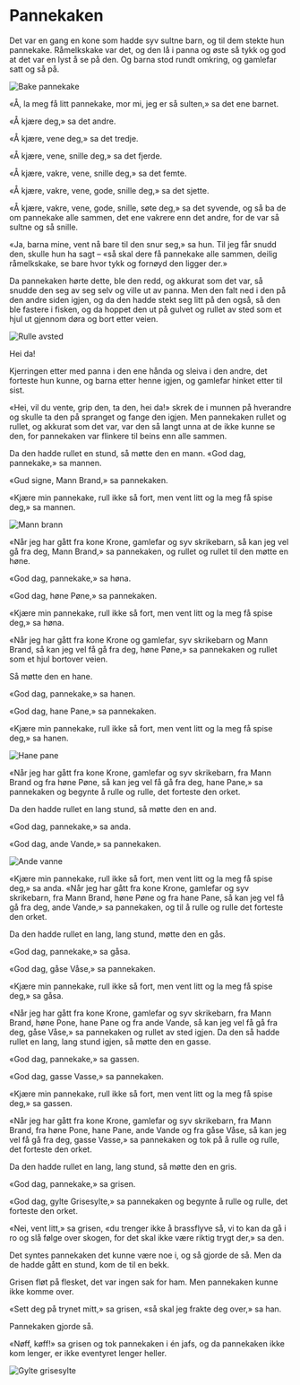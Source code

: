 # Pannekaken

Det var en gang en kone som hadde syv sultne barn, og til dem stekte hun pannekake. Råmelkskake var det, og den lå i panna og øste så tykk og god at det var en lyst å se på den. Og barna stod rundt omkring, og gamlefar satt og så på.

![Bake pannekake](./pk1.png)

«Å, la meg få litt pannekake, mor mi, jeg er så sulten,» sa det ene barnet.

«Å kjære deg,» sa det andre.

«Å kjære, vene deg,» sa det tredje.

«Å kjære, vene, snille deg,» sa det fjerde.

«Å kjære, vakre, vene, snille deg,» sa det femte.

«Å kjære, vakre, vene, gode, snille deg,» sa det sjette.

«Å kjære, vakre, vene, gode, snille, søte deg,» sa det syvende, og så ba de om pannekake alle sammen, det ene vakrere enn det andre, for de var så sultne og så snille.

«Ja, barna mine, vent nå bare til den snur seg,» sa hun. Til jeg får snudd den, skulle hun ha sagt – «så skal dere få pannekake alle sammen, deilig råmelkskake, se bare hvor tykk og fornøyd den ligger der.»

Da pannekaken hørte dette, ble den redd, og akkurat som det var, så snudde den seg av seg selv og ville ut av panna. Men den falt ned i den på den andre siden igjen, og da den hadde stekt seg litt på den også, så den ble fastere i fisken, og da hoppet den ut på gulvet og rullet av sted som et hjul ut gjennom døra og bort etter veien.

![Rulle avsted](./pk2.png)

Hei da!

Kjerringen etter med panna i den ene hånda og sleiva i den andre, det forteste hun kunne, og barna etter henne igjen, og gamlefar hinket etter til sist.

«Hei, vil du vente, grip den, ta den, hei da!» skrek de i munnen på hverandre og skulle ta den på spranget og fange den igjen. Men pannekaken rullet og rullet, og akkurat som det var, var den så langt unna at de ikke kunne se den, for pannekaken var flinkere til beins enn alle sammen.

Da den hadde rullet en stund, så møtte den en mann. «God dag, pannekake,» sa mannen.

«Gud signe, Mann Brand,» sa pannekaken.

«Kjære min pannekake, rull ikke så fort, men vent litt og la meg få spise deg,» sa mannen.

![Mann brann](./pk3.png)

«Når jeg har gått fra kone Krone, gamlefar og syv skrikebarn, så kan jeg vel gå fra deg, Mann Brand,» sa pannekaken, og rullet og rullet til den møtte en høne.

«God dag, pannekake,» sa høna.

«God dag, høne Pøne,» sa pannekaken.

«Kjære min pannekake, rull ikke så fort, men vent litt og la meg få spise deg,» sa høna.

«Når jeg har gått fra kone Krone og gamlefar, syv skrikebarn og Mann Brand, så kan jeg vel få gå fra deg, høne Pøne,» sa pannekaken og rullet som et hjul bortover veien.

Så møtte den en hane.

«God dag, pannekake,» sa hanen.

«God dag, hane Pane,» sa pannekaken.

«Kjære min pannekake, rull ikke så fort, men vent litt og la meg få spise deg,» sa hanen.

![Hane pane](./pk4.png)

«Når jeg har gått fra kone Krone, gamlefar og syv skrikebarn, fra Mann Brand og fra høne Pøne, så kan jeg vel få gå fra deg, hane Pane,» sa pannekaken og begynte å rulle og rulle, det forteste den orket.

Da den hadde rullet en lang stund, så møtte den en and.

«God dag, pannekake,» sa anda.

«God dag, ande Vande,» sa pannekaken.

![Ande vanne](./pk5.png)

«Kjære min pannekake, rull ikke så fort, men vent litt og la meg få spise deg,» sa anda. «Når jeg har gått fra kone Krone, gamlefar og syv skrikebarn, fra Mann Brand, høne Pøne og fra hane Pane, så kan jeg vel få gå fra deg, ande Vande,» sa pannekaken, og til å rulle og rulle det forteste den orket.

Da den hadde rullet en lang, lang stund, møtte den en gås.

«God dag, pannekake,» sa gåsa.

«God dag, gåse Våse,» sa pannekaken.

«Kjære min pannekake, rull ikke så fort, men vent litt og la meg få spise deg,» sa gåsa.

«Når jeg har gått fra kone Krone, gamlefar og syv skrikebarn, fra Mann Brand, høne Pone, hane Pane og fra ande Vande, så kan jeg vel få gå fra deg, gåse Våse,» sa pannekaken og rullet av sted igjen. Da den så hadde rullet en lang, lang stund igjen, så møtte den en gasse.

«God dag, pannekake,» sa gassen.

«God dag, gasse Vasse,» sa pannekaken.

«Kjære min pannekake, rull ikke så fort, men vent litt og la meg få spise deg,» sa gassen.

«Når jeg har gått fra kone Krone, gamlefar og syv skrikebarn, fra Mann Brand, fra høne Pone, hane Pane, ande Vande og fra gåse Våse, så kan jeg vel få gå fra deg, gasse Vasse,» sa pannekaken og tok på å rulle og rulle, det forteste den orket.

Da den hadde rullet en lang, lang stund, så møtte den en gris.

«God dag, pannekake,» sa grisen.

«God dag, gylte Grisesylte,» sa pannekaken og begynte å rulle og rulle, det forteste den orket.

«Nei, vent litt,» sa grisen, «du trenger ikke å brassflyve så, vi to kan da gå i ro og slå følge over skogen, for det skal ikke være riktig trygt der,» sa den.

Det syntes pannekaken det kunne være noe i, og så gjorde de så. Men da de hadde gått en stund, kom de til en bekk.

Grisen fløt på flesket, det var ingen sak for ham. Men pannekaken kunne ikke komme over.

«Sett deg på trynet mitt,» sa grisen, «så skal jeg frakte deg over,» sa han.

Pannekaken gjorde så.

«Nøff, køff!» sa grisen og tok pannekaken i én jafs, og da pannekaken ikke kom lenger, er ikke eventyret lenger heller.

![Gylte grisesylte](./pk6.png)

